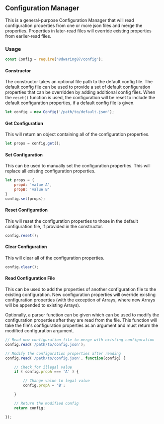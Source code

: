 ## Configuration Manager

This is a general-purpose Configuration Manager that will read
configuration properties from one or more json files and merge
the properties.  Properties in later-read files will override
existing properties from earlier-read files.

### Usage

```javascript
const Config = require('@dwaring87/config');
```

#### Constructor

The constructor takes an optional file path to the default config file.
The default config file can be used to provide a set of default configuration
properties that can be overridden by adding additional config files.  When
the `reset()` function is used, the configuration will be reset to include
the default configuration properties, if a default config file is given.

```javascript
let config = new Config('/path/to/default.json');
```

#### Get Configuration

This will return an object containing all of the configuration properties.

```javascript
let props = config.get();
```

#### Set Configuration

This can be used to manually set the configuration properties.  This will
replace all existing configuration properties.

```javascript
let props = {
    propA: 'value A',
    propB: 'value B'
}
config.set(props);
```

#### Reset Configuration

This will reset the configuration properties to those in the default
configuration file, if provided in the constructor.

```javascript
config.reset();
```

#### Clear Configuration

This will clear all of the configuration properties.

```javascript
config.clear();
```

#### Read Configuration File

This can be used to add the properties of another configuration file
to the existing configuration.  New configuration properties will override
existing configuration properties (with the exception of Arrays, where new
Arrays will be appended to existing Arrays).

Optionally, a parser function can be given which can be used to modify the
configuration properties after they are read from the file.  This function
will take the file's configuration properties as an argument and must return
the modified configuration argument.

```javascript
// Read new configuration file to merge with existing configuration
config.read('/path/to/config.json');

// Modify the configuration properties after reading
config.read('/path/to/config.json', function(config) {

    // Check for illegal value
    if ( config.propA === 'A' ) {

        // Change value to legal value
        config.propA = 'B';

    }

    // Return the modified config
    return config;

});

```

